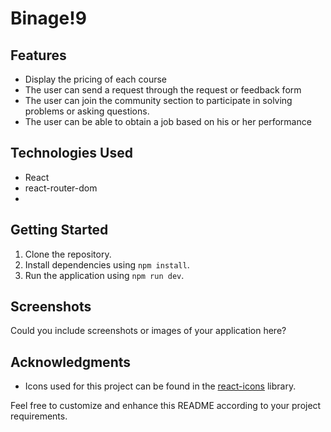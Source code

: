 # Binage!9

## Features

- Display the pricing of each course
- The user can send a request through the request or feedback form
- The user can join the community section to participate in solving problems or asking questions.
- The user can be able to obtain a job based on his or her performance

## Technologies Used

- React
- react-router-dom
- 

## Getting Started

1. Clone the repository.
2. Install dependencies using `npm install`.
3. Run the application using `npm run dev`.

## Screenshots

Could you include screenshots or images of your application here?

## Acknowledgments

- Icons used for this project can be found in the [react-icons](https://react-icons.github.io/react-icons/) library.

Feel free to customize and enhance this README according to your project requirements.
